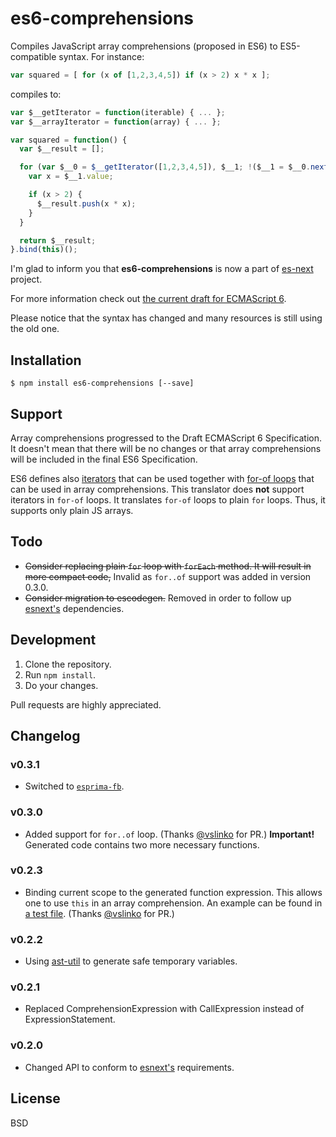 # es6-comprehensions

Compiles JavaScript array comprehensions (proposed in ES6) to ES5-compatible syntax. For instance:

```js
var squared = [ for (x of [1,2,3,4,5]) if (x > 2) x * x ];
```

compiles to:

```js
var $__getIterator = function(iterable) { ... };
var $__arrayIterator = function(array) { ... };

var squared = function() {
  var $__result = [];

  for (var $__0 = $__getIterator([1,2,3,4,5]), $__1; !($__1 = $__0.next()).done; ) {
    var x = $__1.value;

    if (x > 2) {
      $__result.push(x * x);
    }
  }

  return $__result;
}.bind(this)();
```

I'm glad to inform you that **es6-comprehensions** is now a part of [es-next](https://github.com/square/esnext) project.

For more information check out [the current draft for ECMAScript 6](http://people.mozilla.org/~jorendorff/es6-draft.html#sec-array-comprehension).

Please notice that the syntax has changed and many resources is still using the old one.

## Installation

```
$ npm install es6-comprehensions [--save]
```

## Support

Array comprehensions progressed to the Draft ECMAScript 6 Specification. It doesn't mean that there will be no changes or that array comprehensions will be included in the final ES6 Specification.

ES6 defines also [iterators](http://tc39wiki.calculist.org/es6/iterators/) that can be used together with [for-of loops](http://tc39wiki.calculist.org/es6/for-of/) that can be used in array comprehensions. This translator does **not** support iterators in `for-of` loops. It translates `for-of` loops to plain `for` loops. Thus, it supports only plain JS arrays.

## Todo

* ~~Consider replacing plain `for` loop with `forEach` method. It will result in more compact code,~~ Invalid as `for..of` support was added in version 0.3.0.
* ~~Consider migration to escodegen.~~ Removed in order to follow up [esnext's](https://github.com/square/esnext) dependencies.

## Development

1. Clone the repository.
2. Run `npm install`.
3. Do your changes.

Pull requests are highly appreciated.

## Changelog

### v0.3.1

* Switched to [`esprima-fb`](https://github.com/facebook/esprima).

### v0.3.0

* Added support for `for..of` loop. (Thanks [@vslinko](https://github.com/vslinko) for PR.) **Important!** Generated code contains two more necessary functions.

### v0.2.3

* Binding current scope to the generated function expression. This allows one to use `this` in an array comprehension. An example can be found in [a test file](https://github.com/dreame4/es6-comprehensions/blob/master/test/parser_test.js#L48). (Thanks [@vslinko](https://github.com/vslinko) for PR.)

### v0.2.2

* Using [ast-util](https://github.com/square/ast-util) to generate safe temporary variables.

### v0.2.1

* Replaced ComprehensionExpression with CallExpression instead of ExpressionStatement.

### v0.2.0

* Changed API to conform to [esnext's](https://github.com/square/esnext) requirements.

## License

BSD

